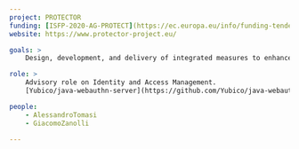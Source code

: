 ```yaml
---
project: PROTECTOR
funding: [ISFP-2020-AG-PROTECT](https://ec.europa.eu/info/funding-tenders/opportunities/portal/screen/opportunities/topic-details/isfp-2020-ag-protect;freeTextSearchKeyword=;typeCodes=1;statusCodes=31094501,31094502,31094503;programCode=ISFP;programDivisionCode=null;focusAreaCode=null;crossCuttingPriorityCode=null;callCode=Default;sortQuery=submissionStatus;orderBy=asc;onlyTenders=false;topicListKey=topicSearchTablePageState)
website: https://www.protector-project.eu/

goals: >
    Design, development, and delivery of integrated measures to enhance the protection of places of worship.

role: >
    Advisory role on Identity and Access Management.
    [Yubico/java-webauthn-server](https://github.com/Yubico/java-webauthn-server) integration in [AAC](https://github.com/scc-digitalhub/AAC).

people:
    - AlessandroTomasi
    - GiacomoZanolli
    
---
```

